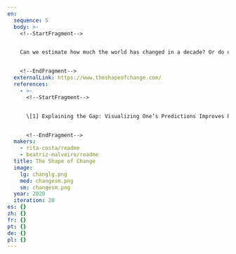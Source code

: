 ```yaml
---
en:
  sequence: 5
  body: >-
    <!--StartFragment-->


    Can we estimate how much the world has changed in a decade? Or do our own experiences impact the perception of progress? The work, titled The Shape of Change, challenges our assumptions about how key statistical indicators regarding Health, the Environment, or Education evolve through the years. The work was done in the context of the World Data Visualization Prize, part of the World Government Summit 2023. For that year, the competition focused on the past, present, and future of society and governments. The goal was to create a tool to showcase how data visualization can show data on innovations, decisions, and metrics that can be used to drive and measure progress. The organization made available three datasets, from which participants should create the visualizations. The dataset used in this work contained yearly observations for statistical indicators between 2012 and 2022. The work is a scrolly-telling piece that starts by taking the reader through significant news stories of the past decade. The goal is to connect the reader to the indicators by remembering specific events. Then, they are prompted to guess how an indicator related to the event changed, challenging the perception of the immediacy of news stories with the continuous change during the decade. Additionally, it has been shown \[1] that users prompted to reflect on their prior knowledge by predicting and self-explaining improve their recall and comprehension of the data. These exercises also serve to introduce the user to the visual element used to represent change: the angle, direction, and color of the triangles. This knowledge is then needed to interpret the small multiples visualization at the end of the piece, where the reader can have a bird's-eye view of the yearly change for all the indicators.


    <!--EndFragment-->
  externalLink: https://www.theshapeofchange.com/
  references:
    - >-
      <!--StartFragment-->


      \[1] Explaining the Gap: Visualizing One’s Predictions Improves Recall and Comprehension of Data, https://idl.cs.washington.edu/files/2017-ExplainingTheGap-CHI.pdf


      <!--EndFragment-->
  makers:
    - rita-costa/readme
    - beatriz-malveiro/readme
  title: The Shape of Change
  image:
    lg: changlg.png
    med: changesm.png
    sm: changesm.png
  year: 2020
  iteration: 20
es: {}
zh: {}
fr: {}
pt: {}
de: {}
pl: {}
---
```

